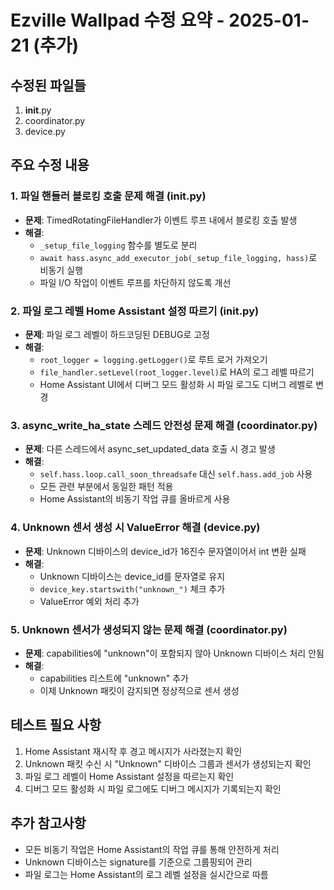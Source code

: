 # Ezville Wallpad 수정 요약 - 2025-01-21 (추가)

## 수정된 파일들
1. __init__.py
2. coordinator.py
3. device.py

## 주요 수정 내용

### 1. 파일 핸들러 블로킹 호출 문제 해결 (__init__.py)
- **문제**: TimedRotatingFileHandler가 이벤트 루프 내에서 블로킹 호출 발생
- **해결**: 
  - `_setup_file_logging` 함수를 별도로 분리
  - `await hass.async_add_executor_job(_setup_file_logging, hass)`로 비동기 실행
  - 파일 I/O 작업이 이벤트 루프를 차단하지 않도록 개선

### 2. 파일 로그 레벨 Home Assistant 설정 따르기 (__init__.py)
- **문제**: 파일 로그 레벨이 하드코딩된 DEBUG로 고정
- **해결**:
  - `root_logger = logging.getLogger()`로 루트 로거 가져오기
  - `file_handler.setLevel(root_logger.level)`로 HA의 로그 레벨 따르기
  - Home Assistant UI에서 디버그 모드 활성화 시 파일 로그도 디버그 레벨로 변경

### 3. async_write_ha_state 스레드 안전성 문제 해결 (coordinator.py)
- **문제**: 다른 스레드에서 async_set_updated_data 호출 시 경고 발생
- **해결**:
  - `self.hass.loop.call_soon_threadsafe` 대신 `self.hass.add_job` 사용
  - 모든 관련 부분에서 동일한 패턴 적용
  - Home Assistant의 비동기 작업 큐를 올바르게 사용

### 4. Unknown 센서 생성 시 ValueError 해결 (device.py)
- **문제**: Unknown 디바이스의 device_id가 16진수 문자열이어서 int 변환 실패
- **해결**:
  - Unknown 디바이스는 device_id를 문자열로 유지
  - `device_key.startswith("unknown_")` 체크 추가
  - ValueError 예외 처리 추가

### 5. Unknown 센서가 생성되지 않는 문제 해결 (coordinator.py)
- **문제**: capabilities에 "unknown"이 포함되지 않아 Unknown 디바이스 처리 안됨
- **해결**:
  - capabilities 리스트에 "unknown" 추가
  - 이제 Unknown 패킷이 감지되면 정상적으로 센서 생성

## 테스트 필요 사항
1. Home Assistant 재시작 후 경고 메시지가 사라졌는지 확인
2. Unknown 패킷 수신 시 "Unknown" 디바이스 그룹과 센서가 생성되는지 확인
3. 파일 로그 레벨이 Home Assistant 설정을 따르는지 확인
4. 디버그 모드 활성화 시 파일 로그에도 디버그 메시지가 기록되는지 확인

## 추가 참고사항
- 모든 비동기 작업은 Home Assistant의 작업 큐를 통해 안전하게 처리
- Unknown 디바이스는 signature를 기준으로 그룹핑되어 관리
- 파일 로그는 Home Assistant의 로그 레벨 설정을 실시간으로 따름
